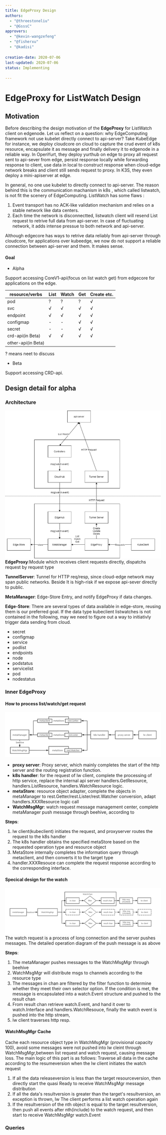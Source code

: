 ```yaml
---
title: EdgeProxy Design
authors:
  - "@threestoneliu"
  - "@GsssC"
approvers:
  - "@kevin-wangzefeng"
  - "@fisherxu"
  - "@kadisi"

creation-date: 2020-07-06
last-updated: 2020-07-06
status: Implementing

---
```

# EdgeProxy for ListWatch Design
## Motivation
Before describing the design motivation of the **EdgeProxy** for ListWatch client on edgenode.
Let us reflect on a question: why EdgeComputing framework not use kubelet directly connect to api-server?
Take KubeEdge for instance, we deploy cloudcore on cloud to capture the crud event of k8s resource,
encapsulate it as message and finally delivery it to edgenode in a reliable way.
In OpenYurt, they deploy yurthub on edge to proxy all request sent to api-sever from edge,
persist response locally while forwarding response to client, 
use data in local to construct response when cloud-edge network breaks and client still sends request to proxy.
In K3S, they even deploy a mini-apiserver at edge.

In general, no one use kubelet to directly connect to api-server. The reason behind this is the communication machanism in k8s , which called listwatch, is not fit the scenery of EdgeComputing. ListWatch has some flaws : 
1. Event transport has no ACK-like validation mechanism and relies on a stable network like data centers.
2. Each time the network is disconnectted, listwatch client will resend List request to retrive full data from api-server. In case of fluctuating network, it adds intense pressue to both network and api-server.

Although edgecore has ways to retrive data reliably from api-server through cloudcore, for applications over kubeedge, we now do not support a reliable connection between api-server and them. It makes sense.

#### Goal
- Alpha

Support accessing CoreV1-api(focus on list watch get) from edgecore for applications on the edge.

|  resource/verbs   | List  | Watch | Get | Create etc.|
|  ----  | ----  | ---- | ---- | ---- |
|  pod | ? | ? | ? | √|
|  svc  | √ | √ | √ | √|
|  endpoint| √ | √ | √ | √|
|  configmap|-|-|√|√|√|
|  secret|-|-|√|√|√|
|  crd-api(in Beta)| √ | √ | √ | √ | 
|  other-api(in Beta)|||||

? means neet to discuss
- Beta

Support accessing CRD-api.

## Design detail for alpha
### Architecture
   ![EdgeProxy.png](../images/edgeproxy/EdgeProxy.jpg)
   **EdgeProxy**:Module which receives client requests directly,
   dispatchs request by request type
   
   **TunnelServer**: Tunnel for HTTP req/resp, since cloud-edge network may span public networks. 
   Beside It is high-risk if we expose api-sever directly to public. 
   
   **MetaManager**:  Edge-Store Entry, and notify EdgeProxy if data changes.
   
   **Edge-Store**:  There are several types of data available in edge-store, reusing them is our preferred goal.
   If the data type kubeclient listwatches is not contained in the following, may we need to figure out a way to initiativly trigger 
   data sending from cloud.
   - secret
   - configmap
   - service
   - podlist
   - endpoints
   - node
   - podstatus
   - servicelist
   - pod
   - nodestatus
   
### Inner EdgeProxy
#### How to process list/watch/get request
   ![EdgeProxy-request.png](../images/edgeproxy/EdgeProxy-request.png)
   - **proxy server**: Proxy server, which mainly completes the start of the http server and the routing registration function.
   - **k8s handler**: for the request of lw client, complete the processing of http service, replace the internal api server
    handlers.GetResource, handlers.ListResource, handlers.WatchResource logic.
   - **metaStore**: resource object adapter, complete the objects in metaManager to
   rest.Getter/rest.Lister/rest.Watcher conversion, adapt handlers.XXXResource logic call
   - **WatchMsgMgr**: watch request message management center, complete metaManager push message through beehive, according to
   
   **Steps**:
   
   1. lw client(kubeclient) initiates the request, and proxyserver routes the request to the k8s handler
   2. The k8s handler obtains the specified metaStore based on the requested operation type and resource object
   3. MetaStore internally completes the information query through metaclient, and then converts it to the target type
   4. handler.XXXResouce can complete the request response according to the corresponding interface.
#### Specical design for the watch
   ![EdgeProxy-request.png](../images/edgeproxy/EdgeProxy-Watch.png) 
   The watch request is a process of long connection and the server pushes messages. The detailed operation diagram of the push message is as above
   
   **Steps**:
   
   1. The metaManager pushes messages to the WatchMsgMgr through beehive
   2. WatchMsgMgr will distribute msgs to channels according to the resource type
   3. The messages in chan are filtered by the filter function to determine whether they meet their own selector option. 
   If the condition is met, the message is encapsulated into a watch.Event structure and pushed to the result chan
   4. From result chan retrieve watch.Event, and hand it over to watch.Interface and handlers.WatchResouce, finally the watch event is pushed into the http stream,
   5. lw client traverses http resp.
#### WatchMsgMgr Cache
   Cache each resource object type in WatchMsgMgr (provisional capacity 100), avoid some messages were not pushed into lw cleint through WatchMsgMgr,between list request and watch request, causing message loss.
   The main logic of this part is as follows:
   Traverse all data in the cache according to the resumeversion when the lw client initiates the watch request
   1. If all the data releaseversion is less than the target resourceversion, then directly start the quasi Ready to receive WatchMsgMgr message distribution
   2. If all the data's resultversion is greater than the target's resultversion, an exception is thrown, lw
    The client performs a list watch operation again
   3. If the resultversion of the nth object is equal to the target resultversion, then 
   push all events after nth(include) to the watch request, and then start to receive WatchMsgMgr watch.Event
### Queries

